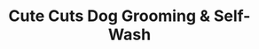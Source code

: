 ---
title: "Cute Cuts Dog Grooming & Self-Wash"
url: /hillsboro/cute-cuts-dog-grooming-and-self-wash/
shop: pet grooming
---